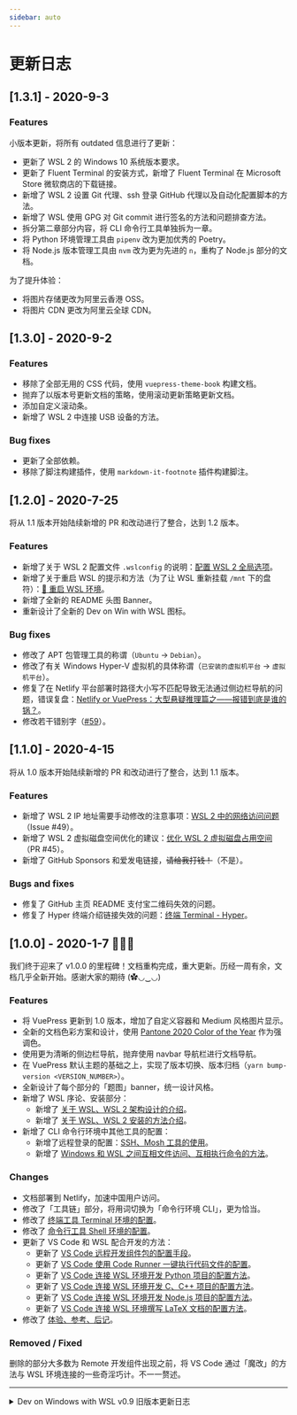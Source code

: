 ```yaml
---
sidebar: auto
---
```


# 更新日志

## [1.3.1] - 2020-9-3

### Features

小版本更新，将所有 outdated 信息进行了更新：

- 更新了 WSL 2 的 Windows 10 系统版本要求。
- 更新了 Fluent Terminal 的安装方式，新增了 Fluent Terminal 在 Microsoft Store 微软商店的下载链接。
- 新增了 WSL 2 设置 Git 代理、ssh 登录 GitHub 代理以及自动化配置脚本的方法。
- 新增了 WSL 使用 GPG 对 Git commit 进行签名的方法和问题排查方法。
- 拆分第二章部分内容，将 CLI 命令行工具单独拆为一章。
- 将 Python 环境管理工具由 `pipenv` 改为更加优秀的 Poetry。
- 将 Node.js 版本管理工具由 `nvm` 改为更为先进的 `n`，重构了 Node.js 部分的文档。

为了提升体验：

- 将图片存储更改为阿里云香港 OSS。
- 将图片 CDN 更改为阿里云全球 CDN。

## [1.3.0] - 2020-9-2

### Features

- 移除了全部无用的 CSS 代码，使用 `vuepress-theme-book` 构建文档。
- 抛弃了以版本号更新文档的策略，使用滚动更新策略更新文档。
- 添加自定义滚动条。
- 新增了 WSL 2 中连接 USB 设备的方法。

### Bug fixes

- 更新了全部依赖。
- 移除了脚注构建插件，使用 `markdown-it-footnote` 插件构建脚注。

## [1.2.0] - 2020-7-25

将从 1.1 版本开始陆续新增的 PR 和改动进行了整合，达到 1.2 版本。

### Features

- 新增了关于 WSL 2 配置文件 `.wslconfig` 的说明：[配置 WSL 2 全局选项](https://dowww.spencerwoo.com/4-advanced/4-3-wslconfig.html)。
- 新增了关于重启 WSL 的提示和方法（为了让 WSL 重新挂载 `/mnt` 下的盘符）：[🔁 重启 WSL 环境](https://dowww.spencerwoo.com/2-cli/2-2-shell.html#%E8%A7%A3%E5%86%B3-ls-%E5%91%BD%E4%BB%A4%E8%83%8C%E6%99%AF%E8%89%B2%E9%97%AE%E9%A2%98)。
- 新增了全新的 README 头图 Banner。
- 重新设计了全新的 Dev on Win with WSL 图标。

### Bug fixes

- 修改了 APT 包管理工具的称谓（`Ubuntu` -> `Debian`）。
- 修改了有关 Windows Hyper-V 虚拟机的具体称谓（`已安装的虚拟机平台` -> `虚拟机平台`）。
- 修复了在 Netlify 平台部署时路径大小写不匹配导致无法通过侧边栏导航的问题，错误复盘：[Netlify or VuePress：大型悬疑推理篇之——报错到底是谁的锅？](https://blog.spencerwoo.com/2020/05/debugging-netlify-static-site/)。
- 修改若干错别字（[#59](https://github.com/spencerwooo/dowww/pull/59)）。

## [1.1.0] - 2020-4-15

将从 1.0 版本开始陆续新增的 PR 和改动进行了整合，达到 1.1 版本。

### Features

- 新增了 WSL 2 IP 地址需要手动修改的注意事项：[WSL 2 中的网络访问问题](https://dowww.spencerwoo.com/2-CLI/2-3-Others.html#wsl-2-%E4%B8%AD%E7%9A%84%E7%BD%91%E7%BB%9C%E8%AE%BF%E9%97%AE%E9%97%AE%E9%A2%98)（Issue #49）。
- 新增了 WSL 2 虚拟磁盘空间优化的建议：[优化 WSL 2 虚拟磁盘占用空间](https://dowww.spencerwoo.com/2-CLI/2-3-Others.html#%E4%BC%98%E5%8C%96-wsl-2-%E8%99%9A%E6%8B%9F%E7%A3%81%E7%9B%98%E5%8D%A0%E7%94%A8%E7%A9%BA%E9%97%B4)（PR #45）。
- 新增了 GitHub Sponsors 和爱发电链接，~~请给我打钱！~~（不是）。

### Bugs and fixes

- 修复了 GitHub 主页 README 支付宝二维码失效的问题。
- 修复了 Hyper 终端介绍链接失效的问题：[终端 Terminal - Hyper](https://dowww.spencerwoo.com/2-CLI/2-1-Terminal.html#hyper)。

## [1.0.0] - 2020-1-7 🎉🎉🎉

我们终于迎来了 v1.0.0 的里程碑！文档重构完成，重大更新。历经一周有余，文档几乎全新开始。感谢大家的期待 (✿◡‿◡)

### Features

- 将 VuePress 更新到 1.0 版本，增加了自定义容器和 Medium 风格图片显示。
- 全新的文档色彩方案和设计，使用 [Pantone 2020 Color of the Year](https://time.com/5744039/pantone-color-of-the-year-2020/) 作为强调色。
- 使用更为清晰的侧边栏导航，抛弃使用 navbar 导航栏进行文档导航。
- 在 VuePress 默认主题的基础之上，实现了版本切换、版本归档（`yarn bump-version <VERSION_NUMBER>`）。
- 全新设计了每个部分的「题图」banner，统一设计风格。
- 新增了 WSL 序论、安装部分：
  - 新增了 [关于 WSL、WSL 2 架构设计的介绍](https://dowww.spencerwoo.com/1-Preparations/1-0-Intro.html)。
  - 新增了 [关于 WSL、WSL 2 安装的方法介绍](https://dowww.spencerwoo.com/1-Preparations/1-1-Installation.html)。
- 新增了 CLI 命令行环境中其他工具的配置：
  - 新增了远程登录的配置：[SSH、Mosh 工具的使用](https://dowww.spencerwoo.com/2-CLI/2-3-Others.html#%E8%BF%9C%E7%A8%8B%E7%99%BB%E5%BD%95)。
  - 新增了 [Windows 和 WSL 之间互相文件访问、互相执行命令的方法](https://dowww.spencerwoo.com/2-CLI/2-3-Others.html#windows-%E5%92%8C-wsl-%E4%B9%8B%E9%97%B4%E4%BA%92%E7%9B%B8%E8%AE%BF%E9%97%AE)。

### Changes

- 文档部署到 Netlify，加速中国用户访问。
- 修改了「工具链」部分，将用词切换为「命令行环境 CLI」，更为恰当。
- 修改了 [终端工具 Terminal 环境的配置](https://dowww.spencerwoo.com/2-CLI/2-1-Terminal.html)。
- 修改了 [命令行工具 Shell 环境的配置](https://dowww.spencerwoo.com/2-CLI/2-2-Shell.html)。
- 更新了 VS Code 和 WSL 配合开发的方法：
  - 更新了 [VS Code 远程开发组件包的配置手段](https://dowww.spencerwoo.com/3-VSCode/3-1-Remote-Dev.html)。
  - 更新了 [VS Code 使用 Code Runner 一键执行代码文件的配置](https://dowww.spencerwoo.com/3-VSCode/3-2-Code-Runner.html)。
  - 更新了 [VS Code 连接 WSL 环境开发 Python 项目的配置方法](https://dowww.spencerwoo.com/3-VSCode/3-3-Python.html)。
  - 更新了 [VS Code 连接 WSL 环境开发 C、C++ 项目的配置方法](https://dowww.spencerwoo.com/3-VSCode/3-4-C_Cpp.html)。
  - 更新了 [VS Code 连接 WSL 环境开发 Node.js 项目的配置方法](https://dowww.spencerwoo.com/3-VSCode/3-6-NodeJS.html)。
  - 更新了 [VS Code 连接 WSL 环境撰写 LaTeX 文档的配置方法](https://dowww.spencerwoo.com/3-VSCode/3-5-LaTeX.html)。
- 修改了 [体验、参考、后记](https://dowww.spencerwoo.com/5-Experience/5-0-Intro.html)。

### Removed / Fixed

删除的部分大多数为 Remote 开发组件出现之前，将 VS Code 通过「魔改」的方法与 WSL 环境连接的一些奇淫巧计。不一一赘述。

---

<details>
<summary>Dev on Windows with WSL v0.9 旧版本更新日志</summary>

## [0.2.0] - 2019-12-30

- 开始重构。

## [0.1.1] - 2019-5-13

- 新增了 [Remote-WSL](https://dowww.spencerwoo.com/3-VSCode/#remote-wsl-%E6%8F%92%E4%BB%B6) 更加详细的介绍。

## [0.1.0] - 2019-5-12

- 新增了对 [Windows Terminal](https://dowww.spencerwoo.com/2-Toolchain/2-1-TerminalEnv.html#windows-terminal) 和 [Fluent Terminal](https://dowww.spencerwoo.com/2-Toolchain/2-1-TerminalEnv.html#fluent-terminal) 的介绍。
- 新增了 VS Code [Remote-WSL 支持的介绍](https://dowww.spencerwoo.com/3-VSCode/3-0-Terminal.html#remote-wsl-%E6%8F%92%E4%BB%B6)。
- 新增了 Arch Linux 上架微软官方商店的介绍。

## [0.0.7] - 2019-3-3

### Add

- 新增了 [.NET Core 的配置](https://dowww.spencerwoo.com/3-VSCode/3-7-DotNetCore.html)，[PR #21](https://github.com/spencerwooo/dowww/pull/21)。

## [0.0.6] - 2019-1-24

### Add

- 新增了进阶操作 - [LxRunOffline 的使用配置](https://dowww.spencerwoo.com/4-Advanced/4-2-LxRunOffline.html)，[PR #18](https://github.com/spencerwooo/dowww/pull/18)。
- 新增了 [对 Windows 默认终端模拟器的配置](https://dowww.spencerwoo.com/2-Toolchain/2-1-TerminalEnv.html#%E9%BB%98%E8%AE%A4%E7%9A%84-wsl-%E7%BB%88%E7%AB%AF%E6%A8%A1%E6%8B%9F%E5%99%A8)。

## [0.0.5] - 2019-1-3

### Changed

- 更新了 [VSCode 参考配置内容](https://dowww.spencerwoo.com/3-VSCode/#%E5%8F%82%E8%80%83%E9%85%8D%E7%BD%AE)。
- 完善了 C/Cpp 部分的环境配置指南。
- 更新了 C/Cpp 部分的配图。

## [0.0.4] - 2018-12-30

### Add

- 新增了 [ESLint 的配置](https://dowww.spencerwoo.com/3-VSCode/3-6-NodeJS.html#配置-eslint)。

### Fixed
- 完善了 [Node.js 调试的配置](https://dowww.spencerwoo.com/3-VSCode/3-6-NodeJS.html#调试-node-js-程序)。
- 完善了各部分作者的信息。

## [0.0.3] - 2018-12-26

### Add

- 新增了 [`wslgit` 的加速方法指南](https://dowww.spencerwoo.com/3-VSCode/3-1-Git.html#提升-git-on-wsl-的性能)。
- 新增了 [ArchWSL 入教指南](https://dowww.spencerwoo.com/3-VSCode/3-1-Git.html#提升-git-on-wsl-的性能)。

## [0.0.2] - 2018-12-22

### Add

- 增加了 VSCode 中 Node.js 环境的配置，[PR #11](https://github.com/spencerwooo/dowww/pull/11)。

## [0.0.1] - 2018-12-13

### Add

- 新增了 Terminus 终端的推荐。
- 增加了 VSCode 中 LaTeX 环境的配置，[PR #10](https://github.com/spencerwooo/dowww/pull/10)。


</details>
